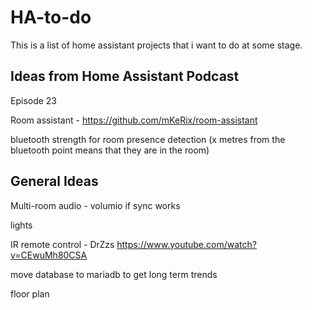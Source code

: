 # HA-to-do
This is a list of home assistant projects that i want to do at some stage. 

Ideas from Home Assistant Podcast
-
Episode 23

Room assistant - https://github.com/mKeRix/room-assistant

bluetooth strength for room presence detection (x metres from the bluetooth point means that they are in the room)


General Ideas
-
Multi-room audio - volumio if sync works

lights

IR remote control - DrZzs https://www.youtube.com/watch?v=CEwuMh80CSA

move database to mariadb to get long term trends 

floor plan 
